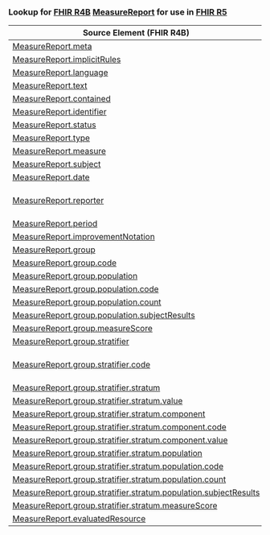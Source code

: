 ### Lookup for [FHIR R4B](https://hl7.org/fhir/R4B/) [MeasureReport](https://hl7.org/fhir/R4B/MeasureReport.html) for use in [FHIR R5](https://hl7.org/fhir/R5/)

| Source Element (FHIR R4B) | Usage | Target |
| -------------- | ----- | ------ |
| [MeasureReport.meta](https://hl7.org/fhir/R4B/MeasureReport.html#resource) | `UseElementSameName` | [MeasureReport.meta](https://hl7.org/fhir/R5/MeasureReport.html#resource) |
| [MeasureReport.implicitRules](https://hl7.org/fhir/R4B/MeasureReport.html#resource) | `UseElementSameName` | [MeasureReport.implicitRules](https://hl7.org/fhir/R5/MeasureReport.html#resource) |
| [MeasureReport.language](https://hl7.org/fhir/R4B/MeasureReport.html#resource) | `UseElementSameName` | [MeasureReport.language](https://hl7.org/fhir/R5/MeasureReport.html#resource) |
| [MeasureReport.text](https://hl7.org/fhir/R4B/MeasureReport.html#resource) | `UseElementSameName` | [MeasureReport.text](https://hl7.org/fhir/R5/MeasureReport.html#resource) |
| [MeasureReport.contained](https://hl7.org/fhir/R4B/MeasureReport.html#resource) | `UseElementSameName` | [MeasureReport.contained](https://hl7.org/fhir/R5/MeasureReport.html#resource) |
| [MeasureReport.identifier](https://hl7.org/fhir/R4B/MeasureReport.html#resource) | `UseElementSameName` | [MeasureReport.identifier](https://hl7.org/fhir/R5/MeasureReport.html#resource) |
| [MeasureReport.status](https://hl7.org/fhir/R4B/MeasureReport.html#resource) | `UseElementSameName` | [MeasureReport.status](https://hl7.org/fhir/R5/MeasureReport.html#resource) |
| [MeasureReport.type](https://hl7.org/fhir/R4B/MeasureReport.html#resource) | `UseElementSameName` | [MeasureReport.type](https://hl7.org/fhir/R5/MeasureReport.html#resource) |
| [MeasureReport.measure](https://hl7.org/fhir/R4B/MeasureReport.html#resource) | `UseElementSameName` | [MeasureReport.measure](https://hl7.org/fhir/R5/MeasureReport.html#resource) |
| [MeasureReport.subject](https://hl7.org/fhir/R4B/MeasureReport.html#resource) | `UseElementSameName` | [MeasureReport.subject](https://hl7.org/fhir/R5/MeasureReport.html#resource) |
| [MeasureReport.date](https://hl7.org/fhir/R4B/MeasureReport.html#resource) | `UseElementSameName` | [MeasureReport.date](https://hl7.org/fhir/R5/MeasureReport.html#resource) |
| [MeasureReport.reporter](https://hl7.org/fhir/R4B/MeasureReport.html#resource) | `UseExtension` | [http://hl7.org/fhir/4.3/StructureDefinition/extension-MeasureReport.reporter](StructureDefinition-ext-R4B-MeasureReport.reporter.html) |
| [MeasureReport.period](https://hl7.org/fhir/R4B/MeasureReport.html#resource) | `UseElementSameName` | [MeasureReport.period](https://hl7.org/fhir/R5/MeasureReport.html#resource) |
| [MeasureReport.improvementNotation](https://hl7.org/fhir/R4B/MeasureReport.html#resource) | `UseElementSameName` | [MeasureReport.improvementNotation](https://hl7.org/fhir/R5/MeasureReport.html#resource) |
| [MeasureReport.group](https://hl7.org/fhir/R4B/MeasureReport.html#resource) | `UseElementSameName` | [MeasureReport.group](https://hl7.org/fhir/R5/MeasureReport.html#resource) |
| [MeasureReport.group.code](https://hl7.org/fhir/R4B/MeasureReport.html#resource) | `UseElementSameName` | [MeasureReport.group.code](https://hl7.org/fhir/R5/MeasureReport.html#resource) |
| [MeasureReport.group.population](https://hl7.org/fhir/R4B/MeasureReport.html#resource) | `UseElementSameName` | [MeasureReport.group.population](https://hl7.org/fhir/R5/MeasureReport.html#resource) |
| [MeasureReport.group.population.code](https://hl7.org/fhir/R4B/MeasureReport.html#resource) | `UseElementSameName` | [MeasureReport.group.population.code](https://hl7.org/fhir/R5/MeasureReport.html#resource) |
| [MeasureReport.group.population.count](https://hl7.org/fhir/R4B/MeasureReport.html#resource) | `UseElementSameName` | [MeasureReport.group.population.count](https://hl7.org/fhir/R5/MeasureReport.html#resource) |
| [MeasureReport.group.population.subjectResults](https://hl7.org/fhir/R4B/MeasureReport.html#resource) | `UseElementSameName` | [MeasureReport.group.population.subjectResults](https://hl7.org/fhir/R5/MeasureReport.html#resource) |
| [MeasureReport.group.measureScore](https://hl7.org/fhir/R4B/MeasureReport.html#resource) | `UseElementRenamed` | [MeasureReport.group.measureScore[x]](https://hl7.org/fhir/R5/MeasureReport.html#resource) |
| [MeasureReport.group.stratifier](https://hl7.org/fhir/R4B/MeasureReport.html#resource) | `UseElementSameName` | [MeasureReport.group.stratifier](https://hl7.org/fhir/R5/MeasureReport.html#resource) |
| [MeasureReport.group.stratifier.code](https://hl7.org/fhir/R4B/MeasureReport.html#resource) | `UseExtension` | [http://hl7.org/fhir/4.3/StructureDefinition/extension-MeasureReport.group.stratifier.code](StructureDefinition-ext-R4B-MeasureReport.gr.st.code.html) |
| [MeasureReport.group.stratifier.stratum](https://hl7.org/fhir/R4B/MeasureReport.html#resource) | `UseElementSameName` | [MeasureReport.group.stratifier.stratum](https://hl7.org/fhir/R5/MeasureReport.html#resource) |
| [MeasureReport.group.stratifier.stratum.value](https://hl7.org/fhir/R4B/MeasureReport.html#resource) | `UseElementRenamed` | [MeasureReport.group.stratifier.stratum.value[x]](https://hl7.org/fhir/R5/MeasureReport.html#resource) |
| [MeasureReport.group.stratifier.stratum.component](https://hl7.org/fhir/R4B/MeasureReport.html#resource) | `UseElementSameName` | [MeasureReport.group.stratifier.stratum.component](https://hl7.org/fhir/R5/MeasureReport.html#resource) |
| [MeasureReport.group.stratifier.stratum.component.code](https://hl7.org/fhir/R4B/MeasureReport.html#resource) | `UseElementSameName` | [MeasureReport.group.stratifier.stratum.component.code](https://hl7.org/fhir/R5/MeasureReport.html#resource) |
| [MeasureReport.group.stratifier.stratum.component.value](https://hl7.org/fhir/R4B/MeasureReport.html#resource) | `UseElementRenamed` | [MeasureReport.group.stratifier.stratum.component.value[x]](https://hl7.org/fhir/R5/MeasureReport.html#resource) |
| [MeasureReport.group.stratifier.stratum.population](https://hl7.org/fhir/R4B/MeasureReport.html#resource) | `UseElementSameName` | [MeasureReport.group.stratifier.stratum.population](https://hl7.org/fhir/R5/MeasureReport.html#resource) |
| [MeasureReport.group.stratifier.stratum.population.code](https://hl7.org/fhir/R4B/MeasureReport.html#resource) | `UseElementSameName` | [MeasureReport.group.stratifier.stratum.population.code](https://hl7.org/fhir/R5/MeasureReport.html#resource) |
| [MeasureReport.group.stratifier.stratum.population.count](https://hl7.org/fhir/R4B/MeasureReport.html#resource) | `UseElementSameName` | [MeasureReport.group.stratifier.stratum.population.count](https://hl7.org/fhir/R5/MeasureReport.html#resource) |
| [MeasureReport.group.stratifier.stratum.population.subjectResults](https://hl7.org/fhir/R4B/MeasureReport.html#resource) | `UseElementSameName` | [MeasureReport.group.stratifier.stratum.population.subjectResults](https://hl7.org/fhir/R5/MeasureReport.html#resource) |
| [MeasureReport.group.stratifier.stratum.measureScore](https://hl7.org/fhir/R4B/MeasureReport.html#resource) | `UseElementRenamed` | [MeasureReport.group.stratifier.stratum.measureScore[x]](https://hl7.org/fhir/R5/MeasureReport.html#resource) |
| [MeasureReport.evaluatedResource](https://hl7.org/fhir/R4B/MeasureReport.html#resource) | `UseElementSameName` | [MeasureReport.evaluatedResource](https://hl7.org/fhir/R5/MeasureReport.html#resource) |
